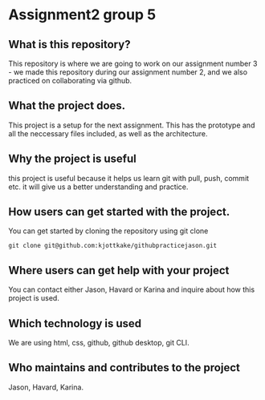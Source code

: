 # Assignment2 group 5

## What is this repository? 
This repository is where we are going to work on our assignment number 3 - we made this repository during our assignment number 2,
and we also practiced on collaborating via github.

## What the project does. 
This project is a setup for the next assignment. This has the prototype and all the neccessary files included, as well as the architecture. 

## Why the project is useful
this project is useful because it helps us learn git with pull, push, commit etc. it will give us a better understanding and practice.
## How users can get started with the project.
You can get started by cloning the repository using git clone
```
git clone git@github.com:kjottkake/githubpracticejason.git
```


## Where users can get help with your project
You can contact either Jason, Havard or Karina and inquire about how this project is used.

## Which technology is used
We are using html, css, github, github desktop, git CLI.

## Who maintains and contributes to the project
Jason, Havard, Karina.